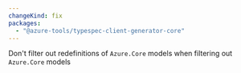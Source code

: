 ```yaml
---
changeKind: fix
packages:
  - "@azure-tools/typespec-client-generator-core"
---
```


Don't filter out redefinitions of `Azure.Core` models when filtering out `Azure.Core` models
